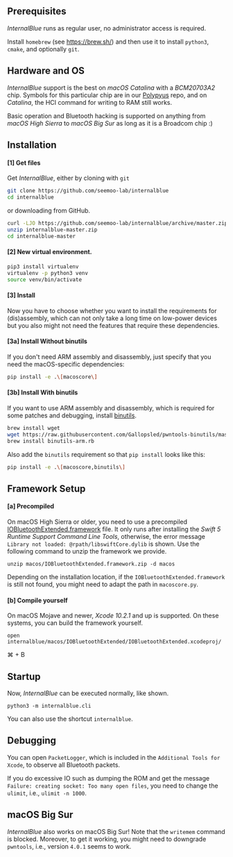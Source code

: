 Prerequisites
-------------

*InternalBlue* runs as regular user, no administrator access is required.

Install `homebrew` (see https://brew.sh/) and then use it to install `python3`, `cmake`, and optionally `git`.

Hardware and OS
---------------

*InternalBlue* support is the best on *macOS Catalina* with a *BCM20703A2* chip. Symbols for this particular chip
are in our [Polypyus](https://github.com/seemoo-lab/polypyus) repo, and on *Catalina*, the HCI command for writing
to RAM still works.

Basic operation and Bluetooth hacking is supported on anything from *macOS High Sierra* to *macOS Big Sur* as long
as it is a Broadcom chip :)

Installation
-----------

#### [1] Get files
Get *InternalBlue*, either by cloning with `git`
```sh
git clone https://github.com/seemoo-lab/internalblue
cd internalblue
```
or downloading from GitHub.
```sh
curl -LJO https://github.com/seemoo-lab/internalblue/archive/master.zip
unzip internalblue-master.zip
cd internalblue-master
```

#### [2] New virtual environment.
```sh
pip3 install virtualenv
virtualenv -p python3 venv
source venv/bin/activate
```

#### [3] Install
Now you have to choose whether you want to install the requirements for (dis)assembly,
which can not only take a long time on low-power devices but you also might not need
the features that require these dependencies.

#### [3a] Install Without binutils
If you don't need ARM assembly and disassembly, just specify that you need the macOS-specific dependencies:
```sh
pip install -e .\[macoscore\]
```

#### [3b] Install With binutils
If you want to use ARM assembly and disassembly, which is required for some patches and debugging, install [binutils](https://github.com/Gallopsled/pwntools-binutils).
```sh
brew install wget
wget https://raw.githubusercontent.com/Gallopsled/pwntools-binutils/master/macos/binutils-arm.rb
brew install binutils-arm.rb
```
Also add the `binutils` requirement so that `pip install` looks like this:
```sh
pip install -e .\[macoscore,binutils\]
``` 

Framework Setup
-----------
#### [a] Precompiled
On macOS High Sierra or older, you need to use a precompiled [IOBluetoothExtended.framework](../macos/IOBluetoothExtended.framework.zip) file.
It only runs after installing the *Swift 5 Runtime Support Command Line Tools*, otherwise, the error
message `Library not loaded: @rpath/libswiftCore.dylib` is shown.
Use the following command to unzip the framework we provide.

```
unzip macos/IOBluetoothExtended.framework.zip -d macos
```

Depending on the installation location, if the `IOBluetoothExtended.framework` is still not found, you might need to
adapt the path in `macoscore.py`.


#### [b] Compile yourself
On macOS Mojave and newer, *Xcode 10.2.1* and up is supported. On these systems, you can build the
framework yourself.

```
open internalblue/macos/IOBluetoothExtended/IOBluetoothExtended.xcodeproj/
```

⌘ + B

Startup
-----------
Now, *InternalBlue* can be executed normally, like shown.
```
python3 -m internalblue.cli
```
You can also use the shortcut `internalblue`.


Debugging
-----------
You can open `PacketLogger`, which is included in the `Additional Tools for Xcode`, to observe all Bluetooth packets.

If you do excessive IO such as dumping the ROM and get the message `Failure: creating socket: Too many open
files`, you need to change the `ulimit`, i.e., `ulimit -n 1000`.


macOS Big Sur
-------------
*InternalBlue* also works on macOS Big Sur! Note that the `writemem` command is blocked. Moreover, to get it working,
you might need to downgrade `pwntools`, i.e., version `4.0.1` seems to work.

